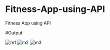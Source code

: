 # Fitness-App-using-API

Fitness App using API

#Output

![m1](https://user-images.githubusercontent.com/109650374/205672558-fe490f81-9cfe-4d6c-bfa0-03530c0b58e2.jpeg)
![m2](https://user-images.githubusercontent.com/109650374/205672586-d3474e32-5ccb-47ac-9d49-5338d06a2f3c.jpeg)
![m3](https://user-images.githubusercontent.com/109650374/205672600-2e9fab29-a49b-4089-9b0c-d2817ac7b90f.jpeg)
